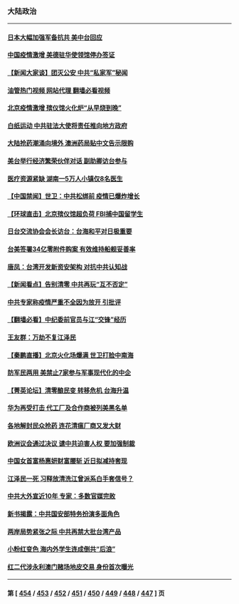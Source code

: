 ### 大陆政治
---
#### [日本大幅加强军备抗共 美中台回应](../../pages/ncid277/n13886331.md?12170445) 
#### [中国疫情激增 美德驻华使领馆停办签证](../../pages/ncid277/n13886335.md?12170445) 
#### [【新闻大家谈】团灭公安 中共“私家军”秘闻](../../pages/ncid277/n13886227.md?12170445) 
#### [油管热门视频 网站代理 翻墙必看视频](http://138.2.39.72:81/youtube.html?epic-marker?12170445)
#### [北京疫情激增 殡仪馆火化炉“从早烧到晚”](../../pages/ncid277/n13886237.md?12170445) 
#### [白纸运动 中共驻法大使将责任推向地方政府](../../pages/ncid277/n13886151.md?12170445) 
#### [大陆抢药潮涌向境外 澳洲药局贴中文告示限购](../../pages/ncid277/n13886157.md?12170445) 
#### [美台举行经济繁荣伙伴对话 副助卿访台参与](../../pages/ncid277/n13886119.md?12170445) 
#### [医疗资源紧缺 湖南一5万人小镇仅8名医生](../../pages/ncid277/n13886106.md?12170445) 
#### [【中国禁闻】世卫：中共松绑前 疫情已爆炸增长](../../pages/ncid277/n13885695.md?12170445) 
#### [【环球直击】北京殡仪馆超负荷 FBI捕中国留学生](../../pages/ncid277/n13885772.md?12170445) 
#### [日台交流协会会长访台：台海和平对日极重要](../../pages/ncid277/n13886060.md?12170445) 
#### [台美签署34亿零附件购案 有效维持船舰妥善率](../../pages/ncid277/n13886013.md?12170445) 
#### [唐凤：台湾开发新资安架构 对抗中共认知战](../../pages/ncid277/n13885976.md?12170445) 
#### [【新闻看点】告别清零 中共再玩“互不否定”](../../pages/ncid277/n13885774.md?12170445) 
#### [中共专家称疫情严重不全因为放开 引批评](../../pages/ncid277/n13885923.md?12170445) 
#### [【翻墙必看】中纪委前官员与江“交锋”经历](../../pages/ncid277/n13885905.md?12170445) 
#### [王友群：万劫不复江泽民](../../pages/ncid277/n13884855.md?12170445) 
#### [【秦鹏直播】北京火化场爆满 世卫打脸中南海](../../pages/ncid277/n13885779.md?12170445) 
#### [防军民两用 美禁止7家参与军事现代化的中企](../../pages/ncid277/n13885725.md?12170445) 
#### [【菁英论坛】清零酿民变 转移危机 台海升温](../../pages/ncid277/n13885693.md?12170445) 
#### [华为再受打击 代工厂及合作商被列美黑名单](../../pages/ncid277/n13885714.md?12170445) 
#### [各地解封民众抢药 连花清瘟厂商又发大财](../../pages/ncid277/n13885691.md?12170445) 
#### [欧洲议会通过决议 谴中共迫害人权 要加强制裁](../../pages/ncid277/n13885670.md?12170445) 
#### [中国女首富杨惠妍财富腰斩 近日拟减持套现](../../pages/ncid277/n13885681.md?12170445) 
#### [江泽民一死 习释放清洗江曾派系白手套信号？](../../pages/ncid277/n13885617.md?12170445) 
#### [中共大外宣近10年 专家：多数官媒完败](../../pages/ncid277/n13884955.md?12170445) 
#### [新书揭露：中共国安部特务扮演多面角色](../../pages/ncid277/n13885682.md?12170445) 
#### [两岸局势紧张之际 中共再禁大批台湾产品](../../pages/ncid277/n13885668.md?12170445) 
#### [小粉红变色 海内外学生连成倒共“后浪”](../../pages/ncid277/n13885674.md?12170445) 
#### [红二代涉永利澳门赌场地皮交易 身份首次曝光](../../pages/ncid277/n13884985.md?12170445) 

---
#### 第 [ [454](./454.md?12170445) / [453](./453.md?12170445) / [452](./452.md?12170445) / [451](./451.md?12170445) / [450](./450.md?12170445) / [449](./449.md?12170445) / [448](./448.md?12170445) / [447](./447.md?12170445) ] 页
